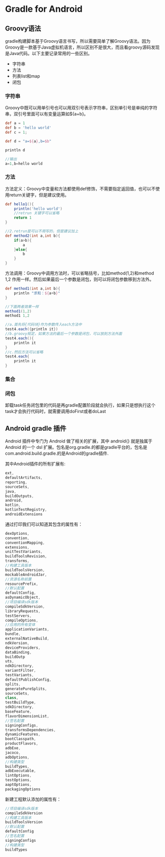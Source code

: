 # Gradle for Android 

## Groovy语法

gradle构建脚本基于Groovy语言书写，所以需要简单了解Groovy语法。因为Groovy是一款基于Java虚拟机语言，所以区别不是很大，而且看groovy源码发现是Java代码。以下主要记录常用的一些区别。

* 字符串
* 方法
* 列表list和map
* 闭包

### 字符串

Groovy中既可以用单引号也可以用双引号表示字符串，区别单引号是单纯的字符串，双引号里面可以有变量运算如${a+b}。

```groovy
def a = 1
def b = 'hello world'
def c = 1;

def d = "a=${a},b=$b"

println d

//输出
a=1,b=hello world
```



### 方法

方法定义：Groovy中变量和方法都使用def修饰，不需要指定返回值，也可以不使用return关键字，但是建议使用。

```groovy
def hello1(){
    println('hello world')
    //retrun 关键字可以省略
    return 1
}

//2.retrun是可以不用写的，但是建议加上
def method2(int a,int b){
    if(a>b){
        a
    }else{
        b
    }
}
```



方法调用：Groovy中调用方法时，可以省略括号，比如method(1,2)和method 1,2 作用一样。然后如果最后一个参数是闭包，则可以将闭包参数移到方法外。

```groovy
def method1(int a,int b){
    println "求和：${a+b}"
}

//下面两者效果一样
method1(1,2)
method1 1,2 

//a.首先将{代码块}作为参数传入each方法中
test4.each({println it})
//b.groovy规定，如果方法的最后一个参数是闭包，可以放到方法外面
test4.each(){
    println it
}
//c.然后方法可以省略
test4.each{
    println it
}
```



### 集合



### 闭包

卸载task任务闭包里的代码是再gradle配置阶段就会执行，如果只是想执行这个task才会执行代码时，就需要调用doFirst或者doLast





## Android gradle 插件

Android 插件中专门为 Android 做了相关的扩展，其中 android{} 就是独属于 Android 的一个 dsl 扩展。包名是org.gradle.的都是gradle平台的，包名是com.android.build.gradle.的是Android的gradle插件.

其中Android插件的所有扩展有:

```groovy
ext, 
defaultArtifacts, 
reporting, 
sourceSets, 
java, 
buildOutputs, 
android, 
kotlin, 
kotlinTestRegistry, 
androidExtensions
```

通过打印我们可以知道其包含的属性有：

```groovy
dexOptions, 
convention,
conventionMapping, 
extensions, 
unitTestVariants, 
buildToolsRevision, 
transforms, 
//构建工具版本
buildToolsVersion, 
mockableAndroidJar,
//资源名称前置
resourcePrefix,
//默认配置
defaultConfig,
asDynamicObject, 
//项目编译sdk版本
compileSdkVersion, 
libraryRequests, 
testServers, 
compileOptions,
//应用的所有变体
applicationVariants, 
bundle, 
externalNativeBuild, 
ndkVersion, 
deviceProviders, 
dataBinding, 
buildOutp
uts, 
ndkDirectory, 
variantFilter, 
testVariants, 
defaultPublishConfig, 
splits, 
generatePureSplits, 
sourceSets, 
class, 
testBuildType, 
sdkDirectory, 
baseFeature, 
flavorDimensionList,
//签名配置
signingConfigs, 
transformsDependencies, 
dynamicFeatures, 
bootClasspath, 
productFlavors, 
adbExe, 
jacoco, 
adbOptions,
//构建类型
buildTypes, 
adbExecutable, 
lintOptions, 
testOptions, 
aaptOptions, 
packagingOptions
```

新建工程默认添加的属性有：

```groovy
//项目编译sdk版本
compileSdkVersion
//构建工具版本
buildToolsVersion
//默认配置
defaultConfig
//签名配置
signingConfigs
//构建类型
buildTypes
```

